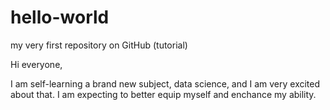 # hello-world
my very first repository on GitHub (tutorial)

Hi everyone,

I am self-learning a brand new subject, data science, and I am very excited about that. 
I am expecting to better equip myself and enchance my ability.
